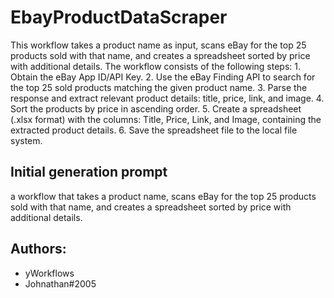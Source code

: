 
# EbayProductDataScraper

This workflow takes a product name as input, scans eBay for the top 25 products sold with that name, and creates a spreadsheet sorted by price with additional details. The workflow consists of the following steps: 1. Obtain the eBay App ID/API Key. 2. Use the eBay Finding API to search for the top 25 sold products matching the given product name. 3. Parse the response and extract relevant product details: title, price, link, and image. 4. Sort the products by price in ascending order. 5. Create a spreadsheet (.xlsx format) with the columns: Title, Price, Link, and Image, containing the extracted product details. 6. Save the spreadsheet file to the local file system.
## Initial generation prompt
a workflow that takes a product name, scans eBay for the top 25 products sold with that name, and creates a spreadsheet sorted by price with additional details.

## Authors: 
- yWorkflows
- Johnathan#2005
        